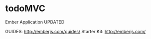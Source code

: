 # todoMVC
Ember Application UPDATED

GUIDES: http://emberjs.com/guides/
Starter Kit: http://emberjs.com/
